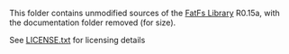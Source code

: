 This folder contains unmodified sources of the [FatFs Library](http://elm-chan.org/fsw/ff/) R0.15a, with the documentation folder removed (for size).

See [LICENSE.txt](./LICENSE.txt) for licensing details
